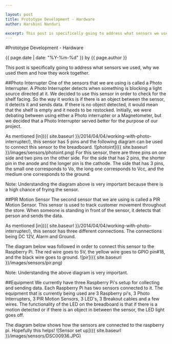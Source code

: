 ```yaml
---

layout: post
title: Prototype Development - Hardware
author: Harshini Nanduri

excerpt: This post is specifically going to address what sensors we used, why we used them and how they work together. 
---
```

#Prototype Development - Hardware
<p class='blog-post-meta'>{{ page.date | date: "%Y-%m-%d" }} by {{ page.author }}</p>

This post is specifically going to address what sensors we used, why we used them and how they work together. 

##Photo Interrupter
One of the sensors that we are using is called a Photo Interrupter. A Photo Interrupter detects when something is blocking a light source directed at it. We decided to use this sensor in order to check for the shelf facing. So the way it works is if there is an object between the sensor, it detects it and sends data. If there is no object detected, it would mean that the shelf is empty and it needs to be restocked. 
Initially, we were debating between using either a Photo interrupter or a Magnetometer, but we decided that a Photo Interrupter served better for the purpose of our project. 

As mentioned [in]({{ site.baseurl }}/2014/04/04/working-with-photo-interrupter/), this sensor has 5 pins and the following diagram can be used to connect this sensor to the breadboard.
![photoint]({{ site.baseurl }}/images/sensors/photoint.png) 
For this sensor, there are three pins on one side and two pins on the other side. For the side that has 2 pins, the shorter pin in the anode and the longer pin is the cathode. The side that has 3 pins, the small one corresponds to Vo, the long one corresponds to Vcc, and the medium one corresponds to the ground. 

Note: Understanding the diagram above is very important because there is a high chance of frying the sensor.  

##PIR Motion Sensor
The second sensor that we are using is called a PIR Motion Sensor. This sensor is used to track customer movement throughout the store. 
When someone is standing in front of the sensor, it detects that person and sends the data. 

As mentioned [in]({{ site.baseurl }}/2014/04/04/working-with-photo-interrupter/), this sensor has three different connections. The connections being DC 12V, Alarm and Ground. 

The diagram below was followed in order to connect this sensor to the Raspberry Pi. The red wire goes to 5V, the yellow wire goes to GPIO pin#18, and the black wire goes to ground. 
![pir]({{ site.baseurl }}/images/sensors/pir.png) 

Note: Understanding the above diagram is very important. 

##Equipment 
We currently have three Raspberry Pi's setup for collecting and sending data. Each Raspberry Pi has two sensors connected to it. 
The equipment that is currently being used are 3 Raspberry pi's, 3 Photo Interrupters, 3 PIR Motion Sensors, 3 LED's, 3 Breakout cables and a few wires. 
The functionality of the LED on the breadboard is that if there is a motion detected or if there is an object in between the sensor, the LED light goes off. 

The diagram below shows how the sensors are connected to the raspberry pi. Hopefully this helps! 
![Sensor set up]({{ site.baseurl }}/images/sensors/DSC00936.JPG)
